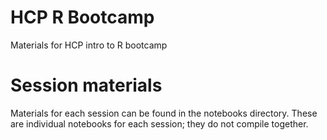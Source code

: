 # HCP R Bootcamp
Materials for HCP intro to R bootcamp

# Session materials

Materials for each session can be found in the notebooks directory. These are individual notebooks for each session; they do not compile together. 
